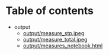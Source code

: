 # Table of contents

* output
  * [output/measure_stp.jpeg](output/measure_stp.jpeg)
  * [output/measure_total.jpeg](output/measure_total.jpeg)
  * [output/measures_notebook.html](output/measures_notebook.html)